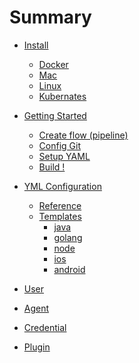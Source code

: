 # Summary

* [ Install ](#)
    * [ Docker ](./install/docker.md)
    * [ Mac ](./install/mac.md)
    * [ Linux ](./install/linux.md)
    * [ Kubernates ](./install/k8s.md)

* [ Getting Started ](#)
    * [ Create flow (pipeline) ](./quick_iosBuild.md)
    * [ Config Git ](./quick_trigger.md)
    * [ Setup YAML ](./quick_trigger.md)
    * [ Build ! ](./quick_trigger.md)

* [ YML Configuration ](#)
    * [ Reference ](./yml_intro.md)
    * [ Templates ](./yml_ios.md)
        * [ java ]() 
        * [ golang ]() 
        * [ node ]() 
        * [ ios ]() 
        * [ android ]() 

* [ User ](#)

* [ Agent ](#)

* [ Credential ](#)

* [ Plugin ](#)